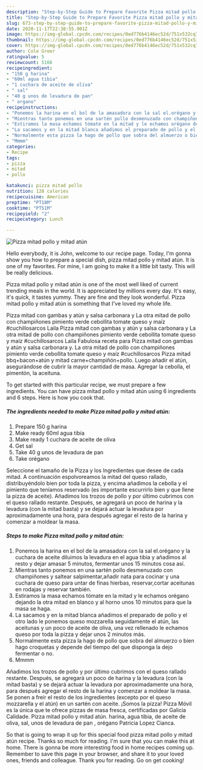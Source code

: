 ```yaml
---
description: "Step-by-Step Guide to Prepare Favorite Pizza mitad pollo y mitad atún"
title: "Step-by-Step Guide to Prepare Favorite Pizza mitad pollo y mitad atún"
slug: 673-step-by-step-guide-to-prepare-favorite-pizza-mitad-pollo-y-mitad-atun
date: 2020-11-17T22:38:55.901Z
image: https://img-global.cpcdn.com/recipes/0ed776b4146ec52d/751x532cq70/pizza-mitad-pollo-y-mitad-atun-foto-principal.jpg
thumbnail: https://img-global.cpcdn.com/recipes/0ed776b4146ec52d/751x532cq70/pizza-mitad-pollo-y-mitad-atun-foto-principal.jpg
cover: https://img-global.cpcdn.com/recipes/0ed776b4146ec52d/751x532cq70/pizza-mitad-pollo-y-mitad-atun-foto-principal.jpg
author: Cole Greer
ratingvalue: 5
reviewcount: 5166
recipeingredient:
- "150 g harina"
- "60ml agua tibia"
- "1 cuchara de aceite de oliva"
- " sal"
- "40 g unos de levadura de pan"
- " organo"
recipeinstructions:
- "Ponemos la harina en el bol de la amasadora con la sal el.orégano y la cuchara de aceite diluimos la levadura en el agua tibia y añadimos al resto y dejar amasar 5 minutos, fermentar unos 15 minutos cosa así."
- "Mientras tanto ponemos en una sartén pollo desmenuzado con champiñones y saltear salpimentar,añadir nata para cocinar y una cuchara de queso para untar de finas hierbas, reservar,cortar aceitunas en rodajas y reservar también."
- "Estiramos la masa echamos tómate en la mitad y le echamos orégano dejando la otra mitad en blanco y al horno unos 10 minutos para que la masa se haga."
- "La sacamos y en la mitad blanca añadimos el preparado de pollo y el otro lado le ponemos queso mozzarella seguidamente el atún, las aceitunas y un poco de aceite de oliva, una vez rellenado le echamos queso por toda la pizza y dejar unos 2 minutos más."
- "Normalmente esta pizza la hago de pollo que sobra del almuerzo o bien hago croquetas y depende del tiempo del que disponga la dejo fermentar o no."
- "Mmmm"
categories:
- Recipe
tags:
- pizza
- mitad
- pollo

katakunci: pizza mitad pollo 
nutrition: 128 calories
recipecuisine: American
preptime: "PT18M"
cooktime: "PT51M"
recipeyield: "2"
recipecategory: Lunch

---
```



![Pizza mitad pollo y mitad atún](https://img-global.cpcdn.com/recipes/0ed776b4146ec52d/751x532cq70/pizza-mitad-pollo-y-mitad-atun-foto-principal.jpg)

Hello everybody, it is John, welcome to our recipe page. Today, I'm gonna show you how to prepare a special dish, pizza mitad pollo y mitad atún. It is one of my favorites. For mine, I am going to make it a little bit tasty. This will be really delicious.

Pizza mitad pollo y mitad atún is one of the most well liked of current trending meals in the world. It is appreciated by millions every day. It's easy, it's quick, it tastes yummy. They are fine and they look wonderful. Pizza mitad pollo y mitad atún is something that I've loved my whole life.

Pizza mitad con gambas y atún y salsa carbonara y La otra mitad de pollo con champiñones pimiento verde cebollita tomate queso y maíz #cuchillosarcos Laila Pizza mitad con gambas y atún y salsa carbonara y La otra mitad de pollo con champiñones pimiento verde cebollita tomate queso y maíz #cuchillosarcos Laila Fabulosa receta para Pizza mitad con gambas y atún y salsa carbonara y. La otra mitad de pollo con champiñones pimiento verde cebollita tomate queso y maíz #cuchillosarcos Pizza mitad bbq+bacon+atún y mitad carne+champiñón+pollo. Luego añadir el atún, asegurándose de cubrir la mayor cantidad de masa. Agregar la cebolla, el pimentón, la aceituna.


To get started with this particular recipe, we must prepare a few ingredients. You can have pizza mitad pollo y mitad atún using 6 ingredients and 6 steps. Here is how you cook that.

<!--inarticleads1-->

##### The ingredients needed to make Pizza mitad pollo y mitad atún:

1. Prepare 150 g harina
1. Make ready 60ml agua tibia
1. Make ready 1 cuchara de aceite de oliva
1. Get  sal
1. Take 40 g unos de levadura de pan
1. Take  orégano


Seleccione el tamaño de la Pizza y los Ingredientes que desee de cada mitad. A continuación espolvoreamos la mitad del queso rallado, distribuyéndolo bien por toda la pizza, y encima añadimos la cebolla y el pimiento que teníamos reservado (es importante escurrirlo bien y que llene la pizza de aceite). Añadimos los trozos de pollo y por último cubrimos con el queso rallado restante. Después, se agregará un poco de harina y la levadura (con la mitad basta) y se dejará actuar la levadura por aproximadamente una hora, para después agregar el resto de la harina y comenzar a moldear la masa. 

<!--inarticleads2-->

##### Steps to make Pizza mitad pollo y mitad atún:

1. Ponemos la harina en el bol de la amasadora con la sal el.orégano y la cuchara de aceite diluimos la levadura en el agua tibia y añadimos al resto y dejar amasar 5 minutos, fermentar unos 15 minutos cosa así.
1. Mientras tanto ponemos en una sartén pollo desmenuzado con champiñones y saltear salpimentar,añadir nata para cocinar y una cuchara de queso para untar de finas hierbas, reservar,cortar aceitunas en rodajas y reservar también.
1. Estiramos la masa echamos tómate en la mitad y le echamos orégano dejando la otra mitad en blanco y al horno unos 10 minutos para que la masa se haga.
1. La sacamos y en la mitad blanca añadimos el preparado de pollo y el otro lado le ponemos queso mozzarella seguidamente el atún, las aceitunas y un poco de aceite de oliva, una vez rellenado le echamos queso por toda la pizza y dejar unos 2 minutos más.
1. Normalmente esta pizza la hago de pollo que sobra del almuerzo o bien hago croquetas y depende del tiempo del que disponga la dejo fermentar o no.
1. Mmmm


Añadimos los trozos de pollo y por último cubrimos con el queso rallado restante. Después, se agregará un poco de harina y la levadura (con la mitad basta) y se dejará actuar la levadura por aproximadamente una hora, para después agregar el resto de la harina y comenzar a moldear la masa. Se ponen a freír el resto de los ingredientes (excepto por el queso mozzarella y el atún) en un sartén con aceite. ¡Somos la pizza! Pizza Móvil es la única que te ofrece pizzas de masa fresca, certificadas por Galicia Calidade. Pizza mitad pollo y mitad atún. harina, agua tibia, de aceite de oliva, sal, unos de levadura de pan , orégano Patricia Lopez Cianca. 

So that is going to wrap it up for this special food pizza mitad pollo y mitad atún recipe. Thanks so much for reading. I'm sure that you can make this at home. There is gonna be more interesting food in home recipes coming up. Remember to save this page in your browser, and share it to your loved ones, friends and colleague. Thank you for reading. Go on get cooking!
